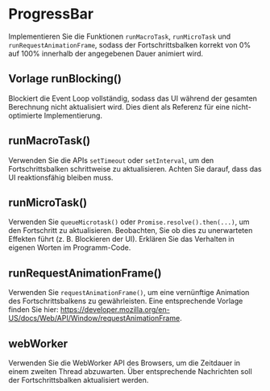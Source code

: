 # ProgressBar

Implementieren Sie die Funktionen `runMacroTask`, `runMicroTask` und `runRequestAnimationFrame`, sodass der Fortschrittsbalken korrekt von 0% auf 100% innerhalb der angegebenen Dauer animiert wird.

## Vorlage runBlocking()

Blockiert die Event Loop vollständig, sodass das UI während der gesamten Berechnung nicht aktualisiert wird.
Dies dient als Referenz für eine nicht-optimierte Implementierung.

## runMacroTask()

Verwenden Sie die APIs `setTimeout` oder `setInterval`, um den Fortschrittsbalken schrittweise zu aktualisieren.
Achten Sie darauf, dass das UI reaktionsfähig bleiben muss.

## runMicroTask()

Verwenden Sie `queueMicrotask()` oder `Promise.resolve().then(...)`, um den Fortschritt zu aktualisieren.
Beobachten, Sie ob dies zu unerwarteten Effekten führt (z. B. Blockieren der UI). Erklären Sie das Verhalten in eigenen Worten im Programm-Code.

## runRequestAnimationFrame()

Verwenden Sie `requestAnimationFrame()`, um eine vernünftige Animation des Fortschrittsbalkens zu gewährleisten.
Eine entsprechende Vorlage finden Sie hier: <https://developer.mozilla.org/en-US/docs/Web/API/Window/requestAnimationFrame>.

## webWorker

Verwenden Sie die WebWorker API des Browsers, um die Zeitdauer in einem zweiten Thread abzuwarten. Über entsprechende Nachrichten
soll der Fortschrittsbalken aktualisiert werden.
